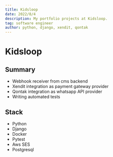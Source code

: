 ```yaml
---
title: Kidsloop
date: 2022/8/4
description: My portfolio projects at Kidsloop.
tag: software engineer
author: python, django, xendit, qontak
---
```


# Kidsloop

## Summary
- Webhook receiver from cms backend
- Xendit integration as payment gateway provider 
- Qontak integration as whatsapp API provider
- Writing automated tests

## Stack
- Python
- Django
- Docker
- Pytest
- Aws SES
- Postgresql


